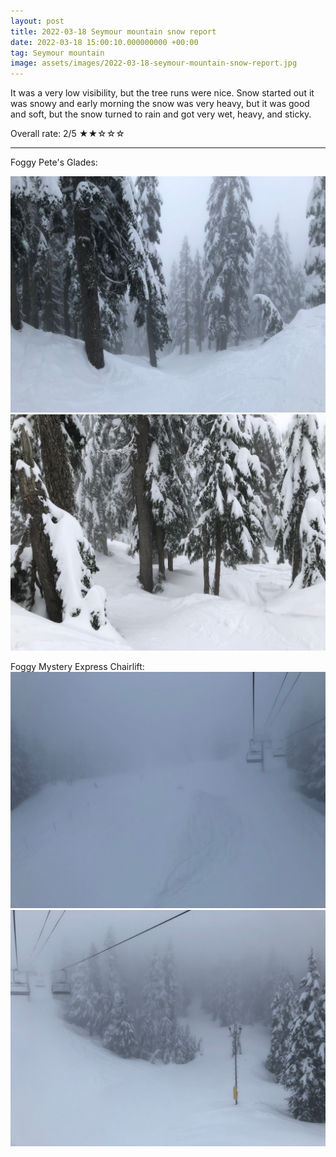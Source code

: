 ```yaml
---
layout: post
title: 2022-03-18 Seymour mountain snow report
date: 2022-03-18 15:00:10.000000000 +00:00
tag: Seymour mountain
image: assets/images/2022-03-18-seymour-mountain-snow-report.jpg
---
```


It was a very low visibility, but the tree runs were nice. Snow started out it was snowy and early morning the snow was very heavy, but it was good and soft, but the snow turned to rain and got very wet, heavy, and sticky.

Overall rate: 2/5 ★★☆☆☆

---

Foggy Pete's Glades:

![](/assets/images/2022-03-18-foggy-pates-glades.jpeg)
![](/assets/images/2022-03-18-foggy-petes-glades2.jpeg)

Foggy Mystery Express Chairlift:
![](/assets/images/2022-03-18-foggy-mystery-express.jpeg)
![](/assets/images/2022-03-18-foggy-mystery-express2.jpeg)
